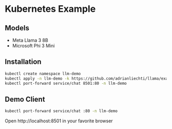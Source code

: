 # Kubernetes Example

## Models
- Meta Llama 3 8B
- Microsoft Phi 3 Mini

## Installation

```bash
kubectl create namespace llm-demo
kubectl apply -n llm-demo -k https://github.com/adrianliechti/llama/examples/kubernetes-chat/
kubectl port-forward service/chat 8501:80 -n llm-demo
```

## Demo Client

```bash
kubectl port-forward service/chat :80 -n llm-demo
```

Open http://localhost:8501 in your favorite browser